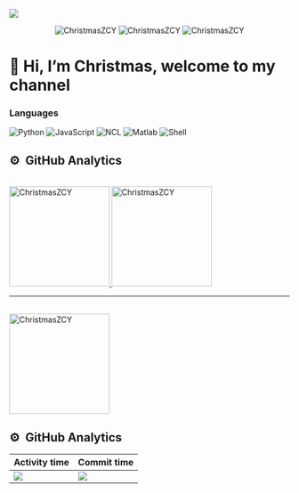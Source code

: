 [![](https://raw.githubusercontent.com/ChristmasZCY/ChristmasZCY/master/assets/source.gif)](https://github.com/ChristmasZCY/)

<p align="center"> 
<img src="https://komarev.com/ghpvc/?username=ChristmasZCY&logoColor=white&color=FFDE59" alt="ChristmasZCY" /> 
<img src="https://img.shields.io/github/followers/ChristmasZCY?style=social" alt="ChristmasZCY" /> 
<img src="https://img.shields.io/github/last-commit/ChristmasZCY/ChristmasZCY" alt="ChristmasZCY" />  </p>

# 👋 Hi, I’m Christmas, welcome to my channel

### Languages

![Python](https://img.shields.io/badge/-Python-000?&logo=Python)
![JavaScript](https://img.shields.io/badge/-JavaScript-000?&logo=JavaScript)
![NCL](https://img.shields.io/badge/NCL-green?&logo=NCL)
![Matlab](https://img.shields.io/badge/matlab-orange?&logo=Matlab)
![Shell](https://img.shields.io/badge/-Shell-blue?logo=Shell)

## ⚙️ &nbsp;GitHub Analytics

<p>
  <br>
  <a href="https://github.com/ChristmasZCY">
    <img height="180em" src="https://github-readme-stats.vercel.app/api?username=ChristmasZCY&show_icons=true&hide_border=true" alt="ChristmasZCY"/>
    <img height="180em" src="https://github-readme-stats.anuraghazra1.vercel.app/api/top-langs/?username=ChristmasZCY&hide_border=true&layout=compact"  alt="ChristmasZCY"/>
  </a>
  <br>

  ------------
 
  <br>
  <a href="https://github.com/ChristmasZCY">
      <img height="180em" src="https://github-readme-streak-stats.herokuapp.com/?user=ChristmasZCY&hide_border=true" alt="ChristmasZCY"/>  
  </a>
</p>

## ⚙️ &nbsp;GitHub Analytics


| Activity time | Commit time    |
| ------------- | -------------- |
| ![](https://github-profile-summary-cards.vercel.app/api/cards/profile-details?username=ChristmasZCY&theme=github) | ![](https://github-profile-summary-cards.vercel.app/api/cards/productive-time?username=ChristmasZCY&theme=github) |
